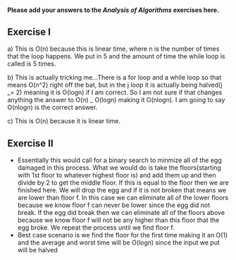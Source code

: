 #### Please add your answers to the **_Analysis of Algorithms_** exercises here.

## Exercise I

a) This is O(n) because this is linear time, where n is the number of times that the loop happens. We put in 5 and the amount of time the while loop is called is 5 times.

b) This is actually tricking me...There is a for loop and a while loop so that means O(n^2) right off the bat, but in the j loop it is actually being halved(j _= 2) meaning it is O(logn) if I am correct. So I am not sure if that changes anything the answer to O(n) _ O(logn) making it O(nlogn).
I am going to say O(nlogn) is the correct answer.

c) This is O(n) because it is linear time.

## Exercise II

- Essentially this would call for a binary search to minmize all of the egg damaged in this process. What we would do is take the floors(starting with 1st floor to whatever highest floor is) and add them up and then divide by 2 to get the middle floor. If this is equal to the floor then we are finished here. We will drop the egg and if it is not broken that means we are lower than floor f. In this case we can eliminate all of the lower floors because we know floor f can never be lower since the egg did not break. If the egg did break then we can eliminate all of the floors above because we know floor f will not be any higher than this floor that the egg broke. We repeat the process until we find floor f.
- Best case scenario is we find the floor for the first time making it an O(1) and the average and worst time will be O(logn) since the input we put will be halved
